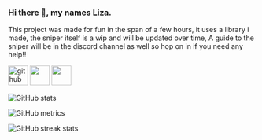 ### Hi there 👋, my names Liza.
This project was made for fun in the span of a few hours, it uses a library i made, the sniper itself is a wip and will be updated over time, A guide to the sniper will be in the discord channel as well so hop on in if you need any help!!

[<img src='https://cdn.jsdelivr.net/npm/simple-icons@3.0.1/icons/github.svg' alt='github' height='40'>](https://github.com/Liza-Developer) [<img src='https://media.discordapp.net/attachments/921132825795776543/923000535622238228/alt_cropped.png' height='40'>](https://droptime.site/) [<img src='https://media.discordapp.net/attachments/921132825795776543/923024561694474240/download_cropped_1.png' height='40'>](https://discord.gg/usZQYuXdeU)

![GitHub stats](https://github-readme-stats.vercel.app/api?username=Liza-Developer&show_icons=true)  

![GitHub metrics](https://metrics.lecoq.io/Liza-Developer)  

![GitHub streak stats](https://github-readme-streak-stats.herokuapp.com/?user=Liza-Developer)  

